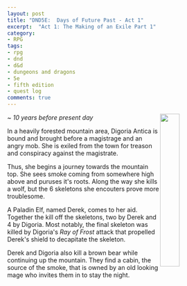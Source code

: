 ```yaml
---
layout: post
title: "DND5E:  Days of Future Past - Act 1"
excerpt:  "Act 1: The Making of an Exile Part 1"
category:
- RPG
tags:
- rpg
- dnd
- d&d
- dungeons and dragons
- 5e
- fifth edition
- quest log
comments: true
---
```


<a ref="http://pre14.deviantart.net/42d0/th/pre/f/2009/165/4/8/warlock_by_benwootten.jpg"><img src="http://pre14.deviantart.net/42d0/th/pre/f/2009/165/4/8/warlock_by_benwootten.jpg" style="height: auto; width: 30%; float: right"></a>


*~ 10 years before present day*

In a heavily forested mountain area, Digoria Antica is bound and brought before a magistrage and an angry mob.  She is exiled from the town for treason and conspiracy against the magistrate.

Thus, she begins a journey towards the mountain top.  She sees smoke coming from somewhere high above and puruses it's roots.  Along the way she kills a wolf, but the 6 skeletons she encouters prove more troublesome.

A Paladin Elf, named Derek, comes to her aid.  Together the kill off the skeletons, two by Derek and 4 by Digoria.  Most notably, the final skeleton was killed by Digoria's *Ray of Frost* attack that propelled Derek's shield to decapitate the skeleton.

Derek and Digoria also kill a brown bear while continuing up the mountain.  They find a cabin, the source of the smoke, that is owned by an old looking mage who invites them in to stay the night.
